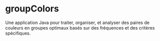 # groupColors
 Une application Java pour traiter, organiser, et analyser des paires de couleurs en groupes optimaux basés sur des fréquences et des critères spécifiques.
